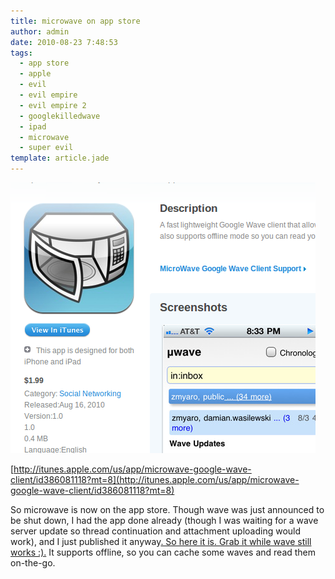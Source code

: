 ```yaml
---
title: microwave on app store
author: admin
date: 2010-08-23 7:48:53
tags: 
  - app store
  - apple
  - evil
  - evil empire
  - evil empire 2
  - googlekilledwave
  - ipad
  - microwave
  - super evil
template: article.jade
---
```


[![](Screenshot-3.png "microwave app store")](http://itunes.apple.com/us/app/microwave-google-wave-client/id386081118?mt=8)

[http://itunes.apple.com/us/app/microwave-google-wave-client/id386081118?mt=8](http://itunes.apple.com/us/app/microwave-google-wave-client/id386081118?mt=8)

So microwave is now on the app store. Though wave was just announced to be shut down, I had the app done already (though I was waiting for a wave server update so thread continuation and attachment uploading would work), and I just published it anyway[. So here it is. Grab it while wave still works :).](http://itunes.apple.com/us/app/microwave-google-wave-client/id386081118?mt=8) It supports offline, so you can cache some waves and read them on-the-go.
